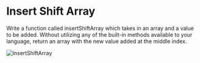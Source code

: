 
# Insert Shift Array
Write a function called insertShiftArray which takes in an array and a value to be added. Without utilizing any of the built-in methods available to your language, return an array with the new value added at the middle index.  

![InsertShiftArray](https://user-images.githubusercontent.com/97651232/156646582-02956742-564f-48eb-90a3-4ca9c55da9af.png)